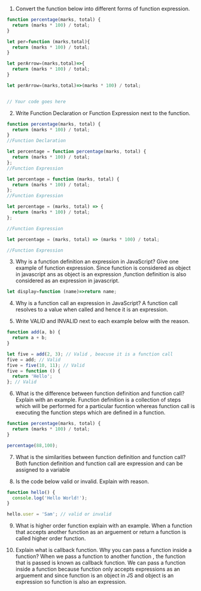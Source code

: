 1. Convert the function below into different forms of function expression.

```js
function percentage(marks, total) {
  return (marks * 100) / total;
}

let per=function (marks,total){
  return (marks * 100) / total;
}

let perArrow=(marks,total)=>{
  return (marks * 100) / total;
}

let perArrow=(marks,total)=>(marks * 100) / total;


// Your code goes here
```

2. Write Function Declaration or Function Expression next to the function.

```js
function percentage(marks, total) {
  return (marks * 100) / total;
}
//Function Declaration


```

```js
let percentage = function percentage(marks, total) {
  return (marks * 100) / total;
};
//Function Expression
```

```js
let percentage = function (marks, total) {
  return (marks * 100) / total;
};
//Function Expression
```

```js
let percentage = (marks, total) => {
  return (marks * 100) / total;
};

//Function Expression
```

```js
let percentage = (marks, total) => (marks * 100) / total;

//Function Expression
```

3. Why is a function definition an expression in JavaScript? Give one example of function expression.
Since function is considered as object in javascript ans as object is an expression ,function definition is also considered as an expression in javascript.
```js
let display=function (name)=>return name;
```

4. Why is a function call an expression in JavaScript?
A function call resolves to a value when called and hence it is an expression.

5. Write VALID and INVALID next to each example below with the reason.

```js
function add(a, b) {
  return a + b; 
}

let five = add(2, 3); // Valid , beacuse it is a function call
five = add; // Valid
five = five(10, 11); // Valid
five = function () {
  return 'Hello';
}; // Valid
```

6. What is the difference between function definition and function call? Explain with an example.
Function definition is a collection of steps which will be performed for a particular fucntion whereas function call is executing the function steps which are defined in a function.

```js
function percentage(marks, total) {
  return (marks * 100) / total;
}

percentage(88,100);
```

7. What is the similarities between function definition and function call?
Both function definition and function call are expression and can be assigned to a variable


8. Is the code below valid or invalid. Explain with reason.

```js
function hello() {
  console.log('Hello World!');
}

hello.user = 'Sam'; // valid or invalid
```

9. What is higher order function explain with an example.
When a function that accepts another function as an arguement or return a function is called higher order function.

10. Explain what is callback function. Why you can pass a function inside a function?
When we pass a function to another function , the function that is passed is known as callback function.
We can pass a function inside a function because function only accepts expressions as an arguement and since function is an object in JS and object is an expression so function is also an expression.
